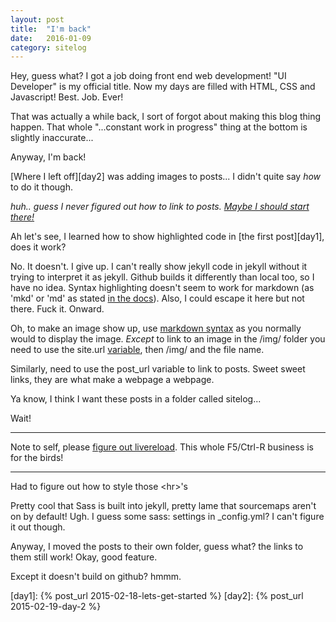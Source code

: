 ```yaml
---
layout: post
title:  "I'm back"
date:   2016-01-09
category: sitelog
---
```


Hey, guess what? I got a job doing front end web development! "UI Developer" is my official title. Now my days are filled with HTML, CSS and Javascript! Best. Job. Ever!

That was actually a while back, I sort of forgot about making this blog thing happen. That whole "...constant work in progress" thing at the bottom is slightly inaccurate...

Anyway, I'm back!

[Where I left off][day2] was adding images to posts... I didn't quite say *how* to do it though. 

*huh.. guess I never figured out how to link to posts. [Maybe I should start there!][lmgtfy-post-links]*

Ah let's see, I learned how to show highlighted code in [the first post][day1], does it work?

No. It doesn't. I give up. I can't really show jekyll code in jekyll without it trying to interpret it as jekyll. Github builds it differently than local too, so I have no idea. Syntax highlighting doesn't seem to work for markdown (as 'mkd' or 'md' as stated [in the docs](https://github.com/jneen/rouge/wiki/List-of-supported-languages-and-lexers)). Also, I could escape it here but not there. Fuck it. Onward.

Oh, to make an image show up, use [markdown syntax][markdown-syntax] as you normally would to display the image. *Except* to link to an image in the /img/ folder you need to use the site.url [variable][variables], then /img/ and the file name. 

Similarly, need to use the post_url variable to link to posts. Sweet sweet links, they are what make a webpage a webpage.

Ya know, I think I want these posts in a folder called sitelog...

Wait!


---

Note to self, please [figure out livereload][live-reload]. This whole F5/Ctrl-R business is for the birds!

---

Had to figure out how to style those \<hr\>'s 

Pretty cool that Sass is built into jekyll, pretty lame that sourcemaps aren't on by default! Ugh. I guess some sass: settings in _config.yml? I can't figure it out though.

Anyway, I moved the posts to their own folder, guess what? the links to them still work! Okay, good feature.

Except it doesn't build on github? hmmm.

[lmgtfy-post-links]:	http://bfy.tw/3eJF/
[live-reload]: 			http://dan.doezema.com/2014/01/setting-up-livereload-with-jekyll/
[markdown-syntax]: 		http://daringfireball.net/projects/markdown/syntax
[variables]: 			http://jekyllrb.com/docs/variables/

[day1]: {% post_url 2015-02-18-lets-get-started %}
[day2]: {% post_url 2015-02-19-day-2 %}